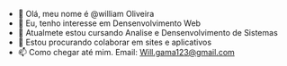 - 👋 Olá, meu nome é @william Oliveira
- 👀 Eu, tenho interesse em Densenvolvimento Web
- 🌱 Atualmete estou cursando Analise e Densenvolvimento de Sistemas
- 💞️ Estou procurando colaborar em sites e aplicativos
- 📫 Como chegar até mim. Email: Will.gama123@gmail.com

<!---
williamGama10/williamGama10 is a ✨ special ✨ repository because its `README.md` (this file) appears on your GitHub profile.
You can click the Preview link to take a look at your changes.
--->
